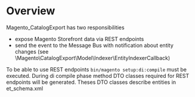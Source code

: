 # Overview

Magento_CatalogExport has two responsibilities
 - expose Magento Storefront data via REST endpoints
 - send the event to the Message Bus with notification about entity changes (see \Magento\CatalogExport\Model\Indexer\EntityIndexerCallback)

To be able to use REST endpoints `bin/magento setup:di:compile` must be executed.
During di compile phase method DTO classes required for REST endpoints will be generated.
Theses DTO classes describe entities in et_schema.xml
